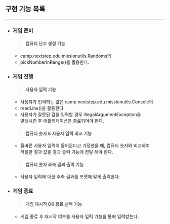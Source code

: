 ## 구현 기능 목록

---
- ### 게임 준비
  > #### 컴퓨터 난수 생성 기능
     - camp.nextstep.edu.missionutils.Randoms의 
     - pickNumberInRange()를 활용한다.
  
- ### 게임 진행
  > #### 사용자 입력 기능
     - 사용자가 입력하는 값은 camp.nextstep.edu.missionutils.Console의 
     - readLine()을 활용한다.
     - 사용자가 잘못된 값을 입력할 경우 IllegalArgumentException을 <br>
       발생시킨 후 애플리케이션은 종료되어야 한다.

  > #### 컴퓨터 숫자 & 사용자 입력 비교 기능
     - 올바른 사용자 입력이 들어온다고 가정했을 때, 컴퓨터 숫자와 비교하여 <br>
       적절한 결과 값을 결과 출력 기능에 전달 해야 한다.   

  > #### 컴퓨터 숫자 추측 결과 출력 기능
     - 사용자 입력에 대한 추측 결과를 포맷에 맞게 출력한다.

- ### 게임 종료
  > #### 게임 재시작 OR 종료 선택 기능
     - 게임 종료 후 재시작 여부를 사용자 입력 기능을 통해 입력받는다.
